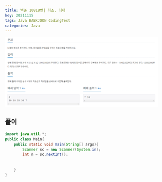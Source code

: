 ```yaml
---
title: 백준 10818번| 최소, 최대 
key: 20211115
tags: Java BAEKJOON CodingTest
categories: Java
---
```


![bj1](/assets/images/post/2021-11-15-bj1.png)

## 풀이
~~~java
import java.util.*;
public class Main{
    public static void main(String[] args){
        Scanner sc = new Scanner(System.in);
        int n = sc.nextInt();
        
        
    }
}
~~~ 
